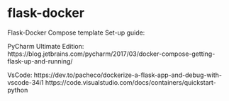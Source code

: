 # flask-docker

Flask-Docker Compose template
Set-up guide: 
<p> PyCharm Ultimate Edition: https://blog.jetbrains.com/pycharm/2017/03/docker-compose-getting-flask-up-and-running/ </p>
<p> VsCode: https://dev.to/pacheco/dockerize-a-flask-app-and-debug-with-vscode-34i1 https://code.visualstudio.com/docs/containers/quickstart-python </p>
